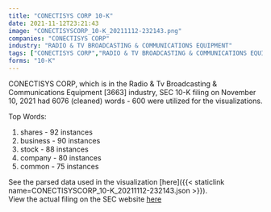 ```yaml
---
title: "CONECTISYS CORP 10-K"
date: 2021-11-12T23:21:43
image: "CONECTISYSCORP_10-K_20211112-232143.png"
companies: "CONECTISYS CORP"
industry: "RADIO & TV BROADCASTING & COMMUNICATIONS EQUIPMENT"
tags: ["CONECTISYS CORP","RADIO & TV BROADCASTING & COMMUNICATIONS EQUIPMENT","11-10-2021","10-K"]
forms: "10-K"
---
```

CONECTISYS CORP, which is in the Radio & Tv Broadcasting & Communications Equipment [3663] industry, SEC 10-K filing on November 10, 2021 had 6076 (cleaned) words - 600 were utilized for the visualizations.

Top Words:
1. shares - 92 instances
2. business - 90 instances
3. stock - 88 instances
4. company - 80 instances
5. common - 75 instances


See the parsed data used in the visualization [here]({{< staticlink name=CONECTISYSCORP_10-K_20211112-232143.json >}}).  
View the actual filing on the SEC website [here](https://www.sec.gov/Archives/edgar/data/790273/0001683168-21-005389.txt)